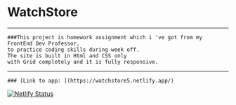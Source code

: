 # WatchStore
___
```
###This project is homework assignment which i 've got from my FrontEnd Dev Professor, 
to practice coding skills during week off. 
The site is built in Html and CSS only
with Grid completely and it is fully responsive.
```
___
```
### [Link to app: ](https://watchstore5.netlify.app/)
```

[![Netlify Status](https://api.netlify.com/api/v1/badges/5c0c8e8f-2570-437f-b2a9-e2949f18b5a4/deploy-status)](https://app.netlify.com/sites/watchstore5/deploys)
